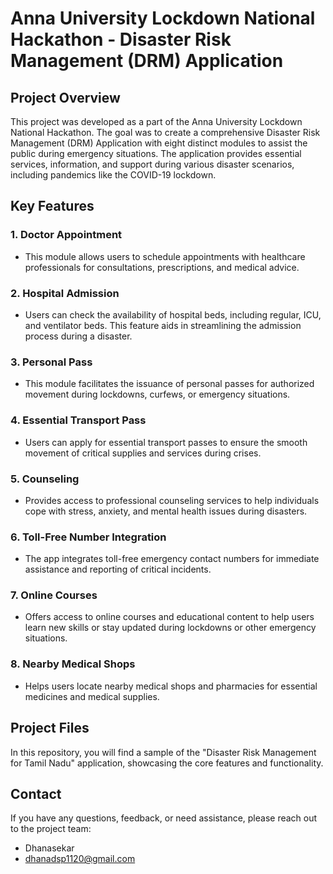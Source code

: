 # Anna University Lockdown National Hackathon - Disaster Risk Management (DRM) Application

## Project Overview

This project was developed as a part of the Anna University Lockdown National Hackathon. The goal was to create a comprehensive Disaster Risk Management (DRM) Application with eight distinct modules to assist the public during emergency situations. The application provides essential services, information, and support during various disaster scenarios, including pandemics like the COVID-19 lockdown.

## Key Features

### 1. Doctor Appointment
- This module allows users to schedule appointments with healthcare professionals for consultations, prescriptions, and medical advice.

### 2. Hospital Admission
- Users can check the availability of hospital beds, including regular, ICU, and ventilator beds. This feature aids in streamlining the admission process during a disaster.

### 3. Personal Pass
- This module facilitates the issuance of personal passes for authorized movement during lockdowns, curfews, or emergency situations.

### 4. Essential Transport Pass
- Users can apply for essential transport passes to ensure the smooth movement of critical supplies and services during crises.

### 5. Counseling
- Provides access to professional counseling services to help individuals cope with stress, anxiety, and mental health issues during disasters.

### 6. Toll-Free Number Integration
- The app integrates toll-free emergency contact numbers for immediate assistance and reporting of critical incidents.

### 7. Online Courses
- Offers access to online courses and educational content to help users learn new skills or stay updated during lockdowns or other emergency situations.

### 8. Nearby Medical Shops
- Helps users locate nearby medical shops and pharmacies for essential medicines and medical supplies.

## Project Files

In this repository, you will find a sample of the "Disaster Risk Management for Tamil Nadu" application, showcasing the core features and functionality.

## Contact

If you have any questions, feedback, or need assistance, please reach out to the project team:

- Dhanasekar
- dhanadsp1120@gmail.com 


